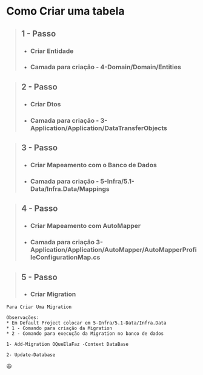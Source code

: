 # Como Criar uma tabela

> ## 1 - Passo
> * ### Criar Entidade 
> * ### Camada para criação -  4-Domain/Domain/Entities

> ## 2 - Passo
> * ### Criar Dtos
> * ### Camada para criação -  3-Application/Application/DataTransferObjects

> ## 3 - Passo
> * ### Criar Mapeamento com o Banco de Dados
> * ### Camada para criação - 5-Infra/5.1-Data/Infra.Data/Mappings

> ## 4 - Passo
> * ### Criar Mapeamento com AutoMapper
>* ### Camada para criação 3-Application/Application/AutoMapper/AutoMapperProfileConfigurationMap.cs


> ## 5 - Passo
> * ### Criar Migration

```
Para Criar Uma Migration

Observações:
* Em Default Project colocar em 5-Infra/5.1-Data/Infra.Data
* 1 - Comando para criação da Migration
* 2 - Comando para execução da Migration no banco de dados

1- Add-Migration OQueElaFaz -Context DataBase

2- Update-Database

```
:smiley:

